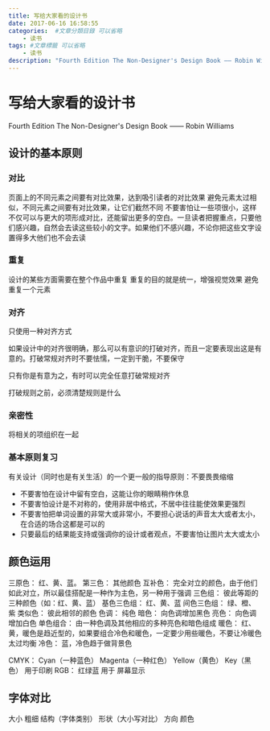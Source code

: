 ```yaml
---
title: 写给大家看的设计书
date: 2017-06-16 16:58:55
categories:  #文章分類目錄 可以省略
	- 读书
tags: #文章標籤 可以省略
	- 读书
description: "Fourth Edition The Non-Designer's Design Book —— Robin Williams" #你對本頁的描述 可以省略
---
```


# 写给大家看的设计书

Fourth Edition The Non-Designer's Design Book —— Robin Williams

## 设计的基本原则

### 对比

页面上的不同元素之间要有对比效果，达到吸引读者的对比效果
避免元素太过相似，不同元素之间要有对比效果，让它们截然不同
不要害怕让一些项很小，这样不仅可以与更大的项形成对比，还能留出更多的空白。一旦读者把握重点，只要他们感兴趣，自然会去读这些较小的文字。如果他们不感兴趣，不论你把这些文字设置得多大他们也不会去读

### 重复

设计的某些方面需要在整个作品中重复
重复的目的就是统一，增强视觉效果
避免重复一个元素

### 对齐

只使用一种对齐方式

如果设计中的对齐很明确，那么可以有意识的打破对齐，而且一定要表现出这是有意的。打破常规对齐时不要怯懦，一定到干脆，不要保守

只有你是有意为之，有时可以完全任意打破常规对齐

打破规则之前，必须清楚规则是什么

### 亲密性

将相关的项组织在一起

### 基本原则复习

有关设计（同时也是有关生活）的一个更一般的指导原则：不要畏畏缩缩

+ 不要害怕在设计中留有空白，这能让你的眼睛稍作休息
+ 不要害怕设计是不对称的，使用非居中格式，不居中往往能使效果更强烈
+ 不要害怕把单词设置的非常大或非常小，不要担心说话的声音太大或者太小，在合适的场合这都是可以的
+ 只要最后的结果能支持或强调你的设计或者观点，不要害怕让图片太大或太小

## 颜色运用

三原色： 红、黄、蓝。
第三色： 其他颜色
互补色： 完全对立的颜色，由于他们如此对立，所以最佳搭配是一种作为主色，另一种用于强调
三色组： 彼此等距的三种颜色（如：红、黄、蓝）
基色三色组： 红、黄、蓝
间色三色组： 绿、橙、紫
类似色： 彼此相邻的颜色
色调： 纯色
暗色： 向色调增加黑色
亮色： 向色调增加白色
单色组合： 由一种色调及其他相应的多种亮色和暗色组成
暖色： 红、黄，暖色是趋近型的，如果要组合冷色和暖色，一定要少用些暖色，不要让冷暖色太过均衡
冷色： 蓝，冷色趋于做背景色

CMYK： Cyan（一种蓝色） Magenta（一种红色） Yellow（黄色） Key（黑色） 用于印刷
RGB： 红绿蓝 用于 屏幕显示

## 字体对比

大小
粗细
结构（字体类别）
形状（大小写对比）
方向
颜色